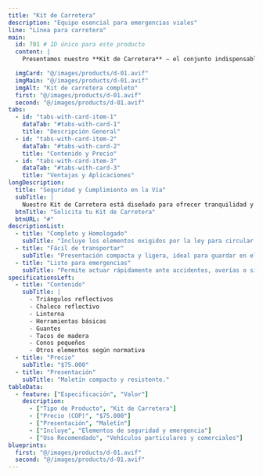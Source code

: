 ```yaml
---
title: "Kit de Carretera"
description: "Equipo esencial para emergencias viales"
line: "Línea para carretera"
main:
  id: 701 # ID único para este producto
  content: |
    Presentamos nuestro **Kit de Carretera** – el conjunto indispensable para la seguridad y cumplimiento en vías. Incluye los elementos básicos requeridos por la normativa para atender emergencias y señalizar tu vehículo en caso de incidentes.

  imgCard: "@/images/products/d-01.avif"
  imgMain: "@/images/products/d-01.avif"
  imgAlt: "Kit de carretera completo"
  first: "@/images/products/d-01.avif"
  second: "@/images/products/d-01.avif"
tabs:
  - id: "tabs-with-card-item-1"
    dataTab: "#tabs-with-card-1"
    title: "Descripción General"
  - id: "tabs-with-card-item-2"
    dataTab: "#tabs-with-card-2"
    title: "Contenido y Precio"
  - id: "tabs-with-card-item-3"
    dataTab: "#tabs-with-card-3"
    title: "Ventajas y Aplicaciones"
longDescription:
  title: "Seguridad y Cumplimiento en la Vía"
  subTitle: |
    Nuestro Kit de Carretera está diseñado para ofrecer tranquilidad y protección en cualquier trayecto. Cumple con los requisitos legales y proporciona herramientas útiles para enfrentar imprevistos en carretera, facilitando la señalización y atención básica en emergencias.
  btnTitle: "Solicita tu Kit de Carretera"
  btnURL: "#"
descriptionList:
  - title: "Completo y Homologado"
    subTitle: "Incluye los elementos exigidos por la ley para circular seguro y evitar sanciones."
  - title: "Fácil de transportar"
    subTitle: "Presentación compacta y ligera, ideal para guardar en el maletero."
  - title: "Listo para emergencias"
    subTitle: "Permite actuar rápidamente ante accidentes, averías o situaciones imprevistas."
specificationsLeft:
  - title: "Contenido"
    subTitle: |
      - Triángulos reflectivos
      - Chaleco reflectivo
      - Linterna
      - Herramientas básicas
      - Guantes
      - Tacos de madera
      - Conos pequeños
      - Otros elementos según normativa
  - title: "Precio"
    subTitle: "$75.000"
  - title: "Presentación"
    subTitle: "Maletín compacto y resistente."
tableData:
  - feature: ["Especificación", "Valor"]
    description:
      - ["Tipo de Producto", "Kit de Carretera"]
      - ["Precio (COP)", "$75.000"]
      - ["Presentación", "Maletín"]
      - ["Incluye", "Elementos de seguridad y emergencia"]
      - ["Uso Recomendado", "Vehículos particulares y comerciales"]
blueprints:
  first: "@/images/products/d-01.avif"
  second: "@/images/products/d-01.avif"
---
```


